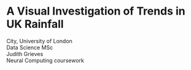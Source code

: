 # A Visual Investigation of Trends in UK Rainfall  
City, University of London  
Data Science MSc  
Judith Grieves  
Neural Computing coursework  
